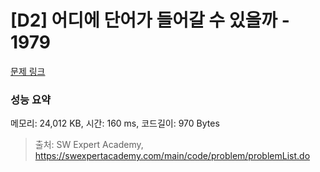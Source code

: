 # [D2] 어디에 단어가 들어갈 수 있을까 - 1979 

[문제 링크](https://swexpertacademy.com/main/code/problem/problemDetail.do?contestProbId=AV5PuPq6AaQDFAUq) 

### 성능 요약

메모리: 24,012 KB, 시간: 160 ms, 코드길이: 970 Bytes



> 출처: SW Expert Academy, https://swexpertacademy.com/main/code/problem/problemList.do